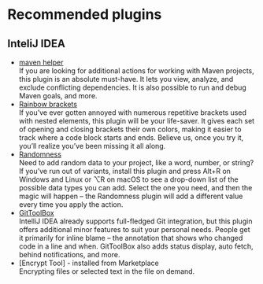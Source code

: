 # Recommended plugins

## InteliJ IDEA
- [maven helper](https://blog.jetbrains.com/idea/2021/05/top-10-plugins-for-intellij-idea/#maven_helper)  
  If you are looking for additional actions for working with Maven projects, this plugin is an absolute must-have. It lets you view, analyze, and exclude conflicting dependencies. It is also possible to run and debug Maven goals, and more.
- [Rainbow brackets](https://blog.jetbrains.com/idea/2021/05/top-10-plugins-for-intellij-idea/#rainbow_brackets)  
  If you’ve ever gotten annoyed with numerous repetitive brackets used with nested elements, this plugin will be your life-saver. It gives each set of opening and closing brackets their own colors, making it easier to track where a code block starts and ends. Believe us, once you try it, you’ll realize you’ve been missing it all along.
- [Randomness](https://blog.jetbrains.com/idea/2021/05/top-10-plugins-for-intellij-idea/#randomness)  
  Need to add random data to your project, like a word, number, or string? If you’ve run out of variants, install this plugin and press Alt+R on Windows and Linux or ⌥R on macOS to see a drop-down list of the possible data types you can add. Select the one you need, and then the magic will happen – the Randomness plugin will add a different value every time you apply the action.
- [GitToolBox](https://blog.jetbrains.com/idea/2021/05/top-10-plugins-for-intellij-idea/#gittoolbox)  
  IntelliJ IDEA already supports full-fledged Git integration, but this plugin offers additional minor features to suit your personal needs. People get it primarily for inline blame – the annotation that shows who changed code in a line and when. GitToolBox also adds status display, auto fetch, behind notifications, and more.
- [Encrypt Tool] - installed from Marketplace  
  Encrypting files or selected text in the file on demand.